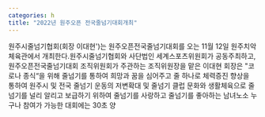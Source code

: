 ```yaml
---
categories: h
title: "2022년 원주오픈 전국줄넘기대회개최"
---
```

원주시줄넘기협회(회장 이대현&#39;)는 원주오픈전국줄넘기대회를 오는 11월 12일 원주치악체육관에서 개최한다.원주시줄넘기협회와 사단법인 세계스포츠위원회가 공동주최하고, 원주오픈전국줄넘기대회 조직위원회가 주관하는 조직위원장을 맡은 이대현 회장은 "코로나 종식“을 위해 줄넘기를 통하여 희망과 꿈을 심어주고 줄 하나로 체력증진 향상을 통하여 원주시 및 전국 줄넘기 운동의 저변확대 및 줄넘기 클럽 문화와 생활체육으로 줄넘기를 널리 알리고 보급하기 위하여 줄넘기를 사랑하고 줄넘기를 좋아하는 남녀노소 누구나 참여가 가능한 대회에는 30초 양